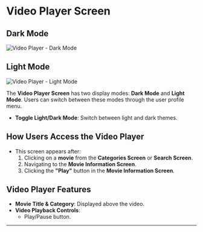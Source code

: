 # Video Player Screen 

## Dark Mode
![Video Player - Dark Mode](https://github.com/gilizad/EX4/blob/6e07159e6ac01f220c23edada1a7b48f669e524c/images%20for%20wiki/video%20dark%20andro.png)

## Light Mode
![Video Player - Light Mode](https://github.com/gilizad/EX4/blob/6e07159e6ac01f220c23edada1a7b48f669e524c/images%20for%20wiki/video%20light%20andro.png)

The **Video Player Screen** has two display modes: **Dark Mode** and **Light Mode**. Users can switch between these modes through the user profile menu.

  - **Toggle Light/Dark Mode**: Switch between light and dark themes.

## How Users Access the Video Player
- This screen appears after:
  1. Clicking on a **movie** from the **Categories Screen** or **Search Screen**.
  2. Navigating to the **Movie Information Screen**.
  3. Clicking the **"Play"** button in the **Movie Information Screen**.

## Video Player Features
- **Movie Title & Category**: Displayed above the video.
- **Video Playback Controls**:
  - Play/Pause button.
 

---

